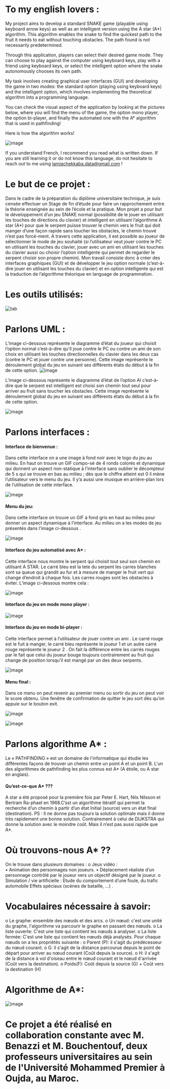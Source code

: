 # To my english lovers : 

My project aims to develop a standard SNAKE game (playable using keyboard arrow keys) as well as an intelligent version using the A star (A*) algorithm. This algorithm enables the snake to find the quickest path to the fruit it needs to eat without touching obstacles. The path found is not necessarily predetermined.

Through this application, players can select their desired game mode. They can choose to play against the computer using keyboard keys, play with a friend using keyboard keys, or select the intelligent option where the snake autonomously chooses its own path.

My task involves creating graphical user interfaces (GUI) and developing the game in two modes: the standard option (playing using keyboard keys) and the intelligent option, which involves implementing the theoretical algorithm into a programming language.

You can check the visual aspect of the application by looking at the pictures below, where you will find the menu of the game, the option mono player, the option bi-player, and finally the automated one with the A* algorithm that is used in pathfinding!

Here is how the algorithm works!

![image](https://github.com/lamia-datalover/Automated_snake_game/assets/145395677/7afe6f10-d9c1-48e9-9760-01fd6c7e57e7)

If you understand French, I recommend you read what is written down. If you are still learning it or do not know this language, do not hesitate to reach out to me using lamiachekkaba.data@gmail.com !

# Le but de ce projet : 
Dans le cadre de la préparation du diplôme universitaire technique, je suis censée effectuer un Stage de fin d’étude pour faire un rapprochement entre la théorie enseignée au sein de l’école et la pratique.
Mon projet  a pour but le développement d’un jeu SNAKE normal (possibilité de le jouer en utilisant les touches de directions du clavier) et intelligent en utilisant l’algorithme A star (A*) pour que le serpent puisse trouver le chemin vers le fruit qui doit manger d’une façon rapide sans toucher les obstacles, le chemin trouvé n’est pas forcé-ment.
A travers cette application, il est possible au joueur de sélectionner le mode de jeu souhaité (si l’utilisateur veut jouer contre le PC en utilisant les touches du clavier, jouer avec un ami en utilisant les touches du clavier aussi ou choisir l’option intelligente qui permet de regarder le serpent choisir son propre chemin).
Mon travail consiste donc à créer des interfaces graphiques (GUI) et de développer le jeu option normale (c’est-à-dire jouer en utilisant les touches du clavier) et en option intelligente qui est la traduction de l’algorithme théorique en language de programmation.

# Les outils utilisés:

![tab](https://github.com/lamia-datalover/Automated_snake_game/assets/145395677/3a0dbdfa-cbcd-4e06-85e5-cb5c8100ce54)

# Parlons UML :
L’image ci-dessous représente le diagramme d’état du joueur qui choisit l’option normal c’est-à-dire qu’il joue contre le PC ou contre un ami de son choix en utilisant les touches directionnelles du clavier dans les deux cas (contre le PC et jouer contre une personne). Cette image représente le déroulement global du jeu en suivant ses différents états du début à la fin de cette option.
![image](https://github.com/lamia-datalover/Automated_snake_game/assets/145395677/b0ae8f51-4230-44ae-afcb-1984a42d32bd)

L’image ci-dessous représente le diagramme d’état de l’option AI c’est-à-dire que le serpent est intelligent est choisi son chemin tout seul pour arriver au fruit sans toucher les obstacles. Cette image représente le déroulement global du jeu en suivant ses différents états du début à la fin de cette option.

![image](https://github.com/lamia-datalover/Automated_snake_game/assets/145395677/da5d294f-f2c7-4d8c-841b-e81ff6335fb9)

# Parlons interfaces :

#### Interface de bienvenue :

Dans cette interface on a une image à fond noir avec le logo du jeu au milieu. En haut on trouve un GIF compo-sé de 4 ronds colorés et dynamique qui donnent un aspect non-statique à l’interface sans oublier le décompteur de 5 s qui se trouve en bas au milieu ; dès que le chiffre atteint est 0 il mène l’utilisateur vers le menu du jeu. Il y’a aussi une musique en arrière-plan lors de l’utilisation de cette interface.

![image](https://github.com/lamia-datalover/Automated_snake_game/assets/145395677/eec9d5fa-e64d-4315-8e39-839542b7a387)

#### Menu du jeu:

Dans cette interface on trouve un GIF à fond gris en haut au milieu pour donner un aspect dynamique à l’interface. Au milieu on a les modes de jeu présentés dans l’image ci-dessous .

![image](https://github.com/lamia-datalover/Automated_snake_game/assets/145395677/e552f6e8-1247-4f51-8a18-1ce48d3660c6)

#### Interface du jeu automatisé avec A* :

Cette interface nous montre le serpent qui choisit tout seul son chemin en utilisant A STAR. Le carré bleu est la tete du serpent les carres blanches sont sa queue qui grandit au fur et à mesure de manger le fruit vert qui change d’endroit à chaque fois. Les carres rouges sont les obstacles à éviter.
L’image ci-dessous montre cela :

![image](https://github.com/lamia-datalover/Automated_snake_game/assets/145395677/c661ff19-97cb-4e29-a958-dc755f06580d)

#### Interface du jeu en mode mono player :

![image](https://github.com/lamia-datalover/Automated_snake_game/assets/145395677/83569265-2d1e-4f19-96a2-8a67d4a2bca0)

#### Interface du jeu en mode bi-player :

Cette interface permet à l’utilisateur de jouer contre un ami . Le carré rouge est le fuit à manger, le carré  bleu représente le joueur 1 et un autre carré rouge représente le joueur 2 .
On fait la différence entre les carrés rouges par le fait que celui du joueur bouge toujours contrairement au fruit qui change de position lorsqu’il est mangé par un des deux serpents.

![image](https://github.com/lamia-datalover/Automated_snake_game/assets/145395677/d95eedac-8b02-41a8-bad3-334b9f9a33f6)

#### Menu final :

Dans ce menu on peut revenir au premier menu ou sortir du jeu on peut voir le score obtenu.
Une fenêtre de confirmation de quitter le jeu sort dès qu’on appuie sur le bouton exit.

![image](https://github.com/lamia-datalover/Automated_snake_game/assets/145395677/d43c05cc-dc09-4fa8-8864-725484e46e6b)

![image](https://github.com/lamia-datalover/Automated_snake_game/assets/145395677/221de90d-d6a1-4f1a-9d91-ee2aba9e51df)

# Parlons algorithme A* :

Le « PATHFINDING » est un domaine de l'informatique qui étudie les différentes façons de trouver un chemin entre un point A et un point B. 
 L'un des algorithmes de pathfinding les plus connus est A* (A étoile, ou A star en anglais).
#### Qu’est-ce-que A* ???
 A star a été proposé pour la première fois par Peter E. Hart, Nils Nilsson et Bertram Ra-phael en 1968.C’sst un algorithme itératif qui permet la recherche d’un chemin à partir d’un état Initial (source) vers un état final (destination).
PS : Il ne donne pas toujours la solution optimale mais il donne très rapidement une bonne solution. Contrairement à celui de DIJKSTRA qui donne la solution avec le moindre coût. Mais il n’est pas aussi rapide que A*.
# Où trouvons-nous A* ??
On le trouve dans plusieurs domaines :
  o	Jeux vidéo :  
  •	Animation des personnages non joueurs. 
  •	Déplacement réaliste d’un personnage contrôlé par le joueur vers un objectif désigné par le joueur. 
  o	Simulation / vie artificielle :  Etude du comportement d’une foule, du trafic automobile
   Effets spéciaux (scènes de bataille, …) .
# Vocabulaires nécessaire à savoir:
  o	Le graphe: ensemble des nœuds et des arcs. 
  o	Un nœud: c'est une unité du graphe, l'algorithme va parcourir le graphe en passant des nœuds. 
  o	La liste ouverte: C'est une liste qui contient les nœuds à analyser. 
  o	La liste fermée: C'est une liste qui contient les nœuds déjà analysés.
  Pour chaque nœuds on a les propriétés suivante : 
  o	Parent (P): il s'agit du prédécesseur du nœud courant. 
  o	G: il s'agit de la distance parcourue depuis le point de départ pour arriver au nœud courant (Coût depuis la source). 
  o	H: il s'agit de la distance à vol d'oiseau entre le nœud courant et le nœud d'arrivée (Coût vers la destination). 
  o	Poids(F): Coût depuis la source (G) + Coût vers la destination (H) 

# Algorithme de A*:

![image](https://github.com/lamia-datalover/Automated_snake_game/assets/145395677/be0a5171-c32c-4f5a-aca4-6d03eb612853)

 
# Ce projet a été réalisé en collaboration constante avec M. Benazzi et M. Bouchentouf, deux professeurs universitaires au sein de l'Université Mohammed Premier à Oujda, au Maroc.                              

